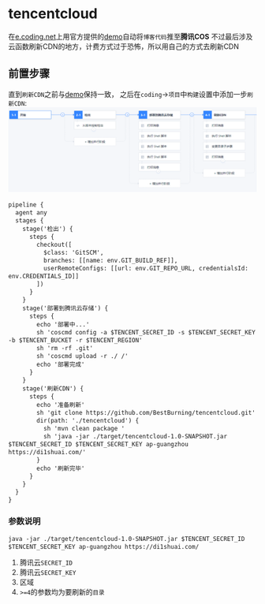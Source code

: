 # tencentcloud

在[e.coding.net](https://e.coding.net/)上用官方提供的[demo](https://codes-farm.coding.net/p/html-cos-demo/d/html-cos-demo/git)自动将`博客代码`推至**腾讯COS**
不过最后涉及云函数刷新CDN的地方，计费方式过于恐怖，所以用自己的方式去刷新CDN


## 前置步骤

直到`刷新CDN`之前与[demo](https://codes-farm.coding.net/p/html-cos-demo/d/html-cos-demo/git)保持一致，
之后在`coding`->`项目`中`构建`设置中添加一步`刷新CDN`:
![cdn](https://github.com/BestBurning/tencentcloud/blob/master/imgs/cdn.png)

```
pipeline {
  agent any
  stages {
    stage('检出') {
      steps {
        checkout([
          $class: 'GitSCM',
          branches: [[name: env.GIT_BUILD_REF]],
          userRemoteConfigs: [[url: env.GIT_REPO_URL, credentialsId: env.CREDENTIALS_ID]]
        ])
      }
    }
    stage('部署到腾讯云存储') {
      steps {
        echo '部署中...'
        sh 'coscmd config -a $TENCENT_SECRET_ID -s $TENCENT_SECRET_KEY -b $TENCENT_BUCKET -r $TENCENT_REGION'
        sh 'rm -rf .git'
        sh 'coscmd upload -r ./ /'
        echo '部署完成'
      }
    }
    stage('刷新CDN') {
      steps {
        echo '准备刷新'
        sh 'git clone https://github.com/BestBurning/tencentcloud.git'
        dir(path: './tencentcloud') {
          sh 'mvn clean package '
          sh 'java -jar ./target/tencentcloud-1.0-SNAPSHOT.jar $TENCENT_SECRET_ID $TENCENT_SECRET_KEY ap-guangzhou https://di1shuai.com/'
        }
        echo '刷新完毕'
      }
    }
  }
}
```
### 参数说明
```
java -jar ./target/tencentcloud-1.0-SNAPSHOT.jar $TENCENT_SECRET_ID $TENCENT_SECRET_KEY ap-guangzhou https://di1shuai.com/
```
1. 腾讯云`SECRET_ID`
2. 腾讯云`SECRET_KEY`
3. 区域
4. `>=4`的参数均为要刷新的`目录`